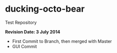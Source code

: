 ducking-octo-bear
=================

Test Repository

<b> Revision Date: 3 July 2014 </b>

<ul>
<li> First Commit to Branch, then merged with Master </li>
<li> GUI Commit </li>
</ul>

